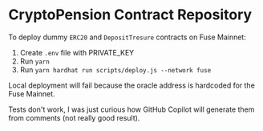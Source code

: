 # CryptoPension Contract Repository

To deploy dummy `ERC20` and `DepositTresure` contracts on Fuse Mainnet:

1. Create `.env` file with PRIVATE_KEY
2. Run `yarn`
3. Run `yarn hardhat run scripts/deploy.js --network fuse`

Local deployment will fail because the oracle address is hardcoded for the Fuse Mainnet.

Tests don't work, I was just curious how GitHub Copilot will generate them from comments (not really good result).
